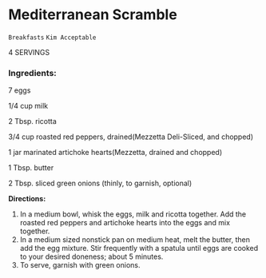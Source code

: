 # Mediterranean Scramble

`Breakfasts` `Kim Acceptable`

4 SERVINGS

### **Ingredients:**

7 eggs

1/4 cup milk

2 Tbsp. ricotta

3/4 cup roasted red peppers, drained(Mezzetta Deli-Sliced, and chopped)

1 jar marinated artichoke hearts(Mezzetta, drained and chopped)

1 Tbsp. butter

2 Tbsp. sliced green onions (thinly, to garnish, optional)

**Directions:**

1. In a medium bowl, whisk the eggs, milk and ricotta together. Add the roasted red peppers and artichoke hearts into the eggs and mix together.
2. In a medium sized nonstick pan on medium heat, melt the butter, then add the egg mixture. Stir frequently with a spatula until eggs are cooked to your desired doneness; about 5 minutes.
3. To serve, garnish with green onions.
